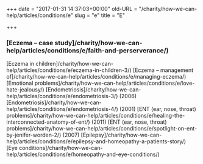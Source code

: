 +++
date = "2017-01-31 14:37:03+00:00"
old-URL = "/charity/how-we-can-help/articles/conditions/e"
slug = "e"
title = "E"

+++

### [Eczema – case study]/charity/how-we-can-help/articles/conditions/e/faith-and-perserverance/)
[Eczema in children]/charity/how-we-can-help/articles/conditions/e/eczema-in-children-3/)
[Eczema – management of]/charity/how-we-can-help/articles/conditions/e/managing-eczema/)
[Emotional problems]/charity/how-we-can-help/articles/conditions/e/love-hate-jealousy/)
[Endometriosis]/charity/how-we-can-help/articles/conditions/e/endometriosis-3/) (2006)
[Endometriosis]/charity/how-we-can-help/articles/conditions/e/endometriosis-4/) (2001)
[ENT (ear, nose, throat) problems]/charity/how-we-can-help/articles/conditions/e/healing-the-interconnected-anatomy-of-ent/) (2011)
[ENT (ear, nose, throat) problems]/charity/how-we-can-help/articles/conditions/e/spotlight-on-ent-by-jenifer-worden-2/) (2007)
[Epilepsy]/charity/how-we-can-help/articles/conditions/e/epilepsy-and-homeopathy-a-patients-story/)
[Eye conditions]/charity/how-we-can-help/articles/conditions/e/homeopathy-and-eye-conditions/)
